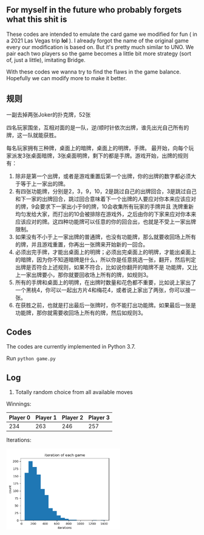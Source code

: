 ## For myself in the future who probably forgets what this shit is
These codes are intended to emulate the card game we modified for fun ( in a 2021 Las Vegas trip **lol** ). I already forgot the name of the original game every our modification is based on. But it's pretty much similar
to UNO. We pair each two players so the game becomes a little bit more strategy (sort of, just a little), imitating Bridge. 

With these codes we wanna try to find the flaws in the game balance. Hopefully we can modify more to make it better. 

## 规则
一副去掉两张Joker的扑克牌，52张

四名玩家围坐，互相对面的是一队，逆/顺时针依次出牌，谁先出光自己所有的牌，这一队就能获胜。

每名玩家拥有三种牌，桌面上的暗牌，桌面上的明牌，手牌。
最开始，向每个玩家派发3张桌面暗牌，3张桌面明牌，剩下的都是手牌。游戏开始，出牌的规则有：

1. 除非是第一个出牌，或者是游戏重置后第一个出牌，你的出牌的数字都必须大于等于上一家出的牌。
2. 有四张功能牌，分别是2，3，9，10，2是跳过自己的出牌回合，3是跳过自己和下一家的出牌回合，跳过回合意味着下一个出牌的人要应对你本来应该应对的牌，9会要求下一家出小于9的牌，10会收集所有玩家的手牌并且
洗牌重新均匀发给大家，而打出的10会被排除在游戏外，之后由你的下家来应对你本来应该应对的牌。这四种功能牌可以任意的你的回合出，也就是不受上一家出牌限制。
3. 如果没有不小于上一家出牌的普通牌，也没有功能牌，那么就要收回场上所有的牌，并且游戏重置，你再出一张牌来开始新的一回合。
4. 必须出完手牌，才能出桌面上的明牌；必须出完桌面上的明牌，才能出桌面上的暗牌，因为你不知道暗牌是什么，所以你是任意挑选一张，翻开，然后判定出牌是否符合上述规则，如果不符合，比如说你翻开的暗牌不是
功能牌，又比上一家出牌要小，那你就要回收场上所有的牌，如规则3。
5. 所有的手牌和桌面上的明牌，在出牌时数量和花色都不重要，比如说上家出了一个黑桃4，你可以一起出方片4和梅花4，或者说上家出了两张，你可以接一张。
6. 在获胜之前，也就是打出最后一张牌时，你不能打出功能牌。如果最后一张是功能牌，那你就需要收回场上所有的牌，然后如规则3。

## Codes

The codes are currently implemented in Python 3.7.

Run
`
python game.py
`

## Log

1. Totally random choice from all available moves

Winnings: 

| Player 0 | Player 1 | Player 2 | Player 3 |
| -------- | -------- | -------- | -------- |
| 234      | 263      | 246      | 257      |

Iterations: 

<!-- ![iterations](./log/totally_random/iterations.png) -->

<img src="./log/totally_random/iterations.png" alt="iterations" width="300"/>
